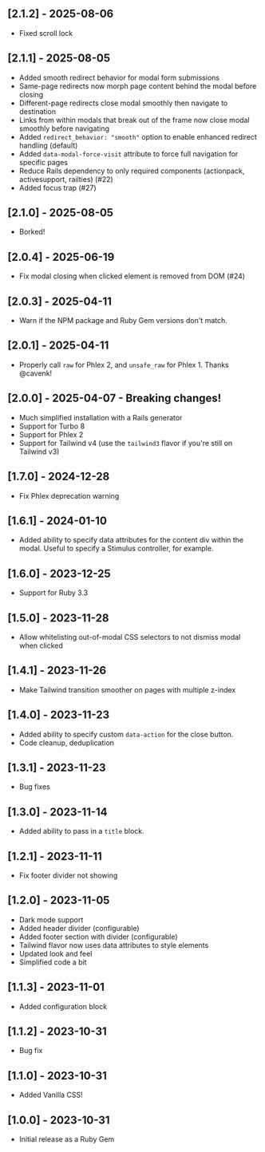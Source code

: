 ## [2.1.2] - 2025-08-06

- Fixed scroll lock

## [2.1.1] - 2025-08-05

- Added smooth redirect behavior for modal form submissions
- Same-page redirects now morph page content behind the modal before closing
- Different-page redirects close modal smoothly then navigate to destination  
- Links from within modals that break out of the frame now close modal smoothly before navigating
- Added `redirect_behavior: "smooth"` option to enable enhanced redirect handling (default)
- Added `data-modal-force-visit` attribute to force full navigation for specific pages 
- Reduce Rails dependency to only required components (actionpack, activesupport, railties) (#22)
- Added focus trap (#27)

## [2.1.0] - 2025-08-05
- Borked!

## [2.0.4] - 2025-06-19

- Fix modal closing when clicked element is removed from DOM (#24)

## [2.0.3] - 2025-04-11

- Warn if the NPM package and Ruby Gem versions don't match.

## [2.0.1] - 2025-04-11

- Properly call `raw` for Phlex 2, and `unsafe_raw` for Phlex 1. Thanks @cavenk!

## [2.0.0] - 2025-04-07 - Breaking changes!

- Much simplified installation with a Rails generator
- Support for Turbo 8
- Support for Phlex 2
- Support for Tailwind v4 (use the `tailwind3` flavor if you're still on Tailwind v3)

## [1.7.0] - 2024-12-28

- Fix Phlex deprecation warning

## [1.6.1] - 2024-01-10

- Added ability to specify data attributes for the content div within the modal. Useful to specify a Stimulus controller, for example.

## [1.6.0] - 2023-12-25

- Support for Ruby 3.3

## [1.5.0] - 2023-11-28

- Allow whitelisting out-of-modal CSS selectors to not dismiss modal when clicked

## [1.4.1] - 2023-11-26

- Make Tailwind transition smoother on pages with multiple z-index

## [1.4.0] - 2023-11-23

- Added ability to specify custom `data-action` for the close button.
- Code cleanup, deduplication

## [1.3.1] - 2023-11-23

- Bug fixes

## [1.3.0] - 2023-11-14

- Added ability to pass in a `title` block.

## [1.2.1] - 2023-11-11

- Fix footer divider not showing

## [1.2.0] - 2023-11-05

- Dark mode support
- Added header divider (configurable)
- Added footer section with divider (configurable)
- Tailwind flavor now uses data attributes to style elements
- Updated look and feel
- Simplified code a bit

## [1.1.3] - 2023-11-01

- Added configuration block

## [1.1.2] - 2023-10-31

- Bug fix

## [1.1.0] - 2023-10-31

- Added Vanilla CSS!

## [1.0.0] - 2023-10-31

- Initial release as a Ruby Gem
